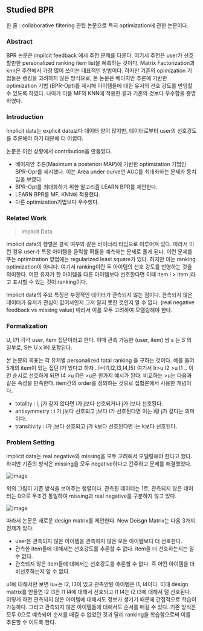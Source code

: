 ## Studied BPR 

한 줄 : collaborative filtering 관련 논문으로 특히 optimization에 관한 논문이다. 

### Abstract 
BPR 논문은 implicit feedback 에서 추천 문제를 다룬다. 
여기서 추천은 user가 선호할만한 personalized ranking item list을 예측하는 것이다. 
Matrix Factorization과 knn은 추천에서 가장 많이 쓰이는 대표적인 방법이다. 
하지만 기존의 opimization 기법들은 랭킹을 고려하지 않은 방식으로, 본 논문은 베이지안 추론에 기반한 optimization 기법 (BPR-Opt)를 제시해 아이템들에 대한 유저의 선호 강도를 반영할 수 있도록 하였다. 
나아가 이를 MF와 KNN에 적용한 결과 기존의 것보다 우수함을 증명하였다.

### Introduction 
Implicit data는 explicit data보다 데이터 양이 많지만, 데이터로부터 user의 선호강도를 추론해야 하기 대문에 더 어렵다. 

논문은 이런 상황에서 contribution을 만들었다. 

- 베이지안 추론(Maximum a posteriori MAP)에 기반한 optimization 기법인 BPR-Opr를 제시했다. 이는 Area under curve인 AUC를 최대화하는 문제와 동치임을 보였다.
- BPR-Opt를 최대화하기 위한 알고리즘 LEARN BPR를 제안한다.
- LEARN BPR를 MF, KNN에 적용했다.
- 다른 optimization기법보다 우수했다.

### Related Work 

> Implicit Data

Implicit data의 행렬은 클릭 여부와 같은 바이너리 타입으로 이루어져 있다. 따라서 이런 경우 user가 특정 아이템을 클릭할 확률을 예측하는 문제로 풀게 된다. 이런 문제를 푸는 optimization 방법에는 regularized least square가 있다. 하지만 이는 ranking optimization이 아니다. 
여기서 ranking이란 두 아이템의 선호 강도를 반영하는 것을 의미한다. 어떤 유저가 한 아이템을 다른 아이템보다 선호한다면 이때 item i > item j라고 표시할 수 있는 것이 ranking이다.

Implicit data의 주요 특징은 부정적인 데이터가 관측되지 않는 점이다. 관측되지 않은 데이터가 유저가 관심이 없어서인지 그저 알지 못한 것인지 알 수 없다. (real negative feedback vs missing value) 
따라서 이를 모두 고려하여 모델링해야 한다.


### Formalization 
U, I가 각각 user, item 집단이라고 한다. 
이때 관측 가능한 (user, item) 쌍 s 는 S 의 일부로, S는 U x I에 포함된다. 

본 논문의 목표는 각 유저별 personalized total ranking 을 구하는 것이다.
예를 들어 5개의 item이 있는 집단 I가 있다고 하자 . I={I1,I2,I3,I4,I5}
여기서 Ir>u I2 >u I1 .. 이런 순서로 선호하게 되면 I4 >u I1은 >u은 한가지 예시가 된다. 
비교하는 >u는 다음과 같은 속성을 만족한다. 
item간의 order를 정의하는 것으로 집합론에서 사용한 개념이다. 

- totality : i, j가 같지 않다면 i가 j보다 선호되거나 j가 i보다 선호된다.
- antisymmetry : i 가 j보다 선호되고 j보다 i가 선호된다면 이는 i랑 j가 같다는 의미이다.
- transitivity : i가 j보다 선호되고 j가 k보다 선호된다면 i는 k보다 선호된다.


### Problem Setting 
implicit data는 real negative와 missing을 모두 고려해서 모델링해야 한다고 했다. 
하지만 기존의 방식은 missing을 모두 negative하다고 간주하고 문제를 해결했었다.

![image](https://user-images.githubusercontent.com/68208055/216260437-94134340-dd55-4d00-9d05-b75fc0c76e23.png)

위의 그림이 기존 방식을 보여주는 행렬이다. 관측된 데이터는 1로, 관측되지 않은 데이터는 0으로 무조건 통일하여 missing과 real negative를 구분하지 않고 있다. 


![image](https://user-images.githubusercontent.com/68208055/216260464-f2fa8f28-8097-4666-831e-6af25e85f91d.png)

따라서 논문은 새로운 design matrix를 제안한다. 
New Deisgn Matrix는 다음 3가지 전제가 있다. 

- user은 관측되지 않은 아이템을 관측하지 않은 모든 아이템보다 더 선호한다.
- 관측한 item들에 대해서는 선호강도를 추론할 수 없다. item을 더 선호하는지는 알 수 없다.
- 관측되지 않은 item들에 대해서는 선호강도를 추론할 수 없다. 즉 어떤 아이템을 더 비선호하는지 알 수 없다.


u1에 대해서만 보면 Iu+는 I2, I3이 있고 관측안된 아이템은 I1, I4이다. 
이때 design matrix를 만들면 I2 I3은 I1 I4에 대해서 선호되고 I1 I4는 i2 I3에 대해서 덜 선호된다. 
이렇게 하면 관측되지 않은 아이템에 대해서도 정보가 생기기 때문에 간접적으로 학습이 가능하다. 
그리고 관측되지 않은 아이템들에 대해서도 순서를 매길 수 있다. 기존 방식은 모두 0으로 예측되어 순서를 매길 수 없었던 것과 
달리 ranking을 학습함으로써 이를 추론할 수 이도록 한다. 







